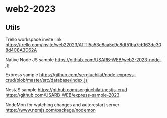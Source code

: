 # web2-2023

## Utils
Trello workspace invite link
https://trello.com/invite/web22023/ATTI5a53e8aa5c9c8df51ba7cb163dc308d4C8A3D62A

Native Node JS sample
https://github.com/USARB-WEB/web2-2023-node-js

Express sample
https://github.com/sergiuchilat/node-express-crud/blob/master/src/database/index.js

NestJS sample
https://github.com/sergiuchilat/nestjs-crud
https://github.com/USARB-WEB/express-sample-2023

NodeMon for watching changes and autorestart server
https://www.npmjs.com/package/nodemon
